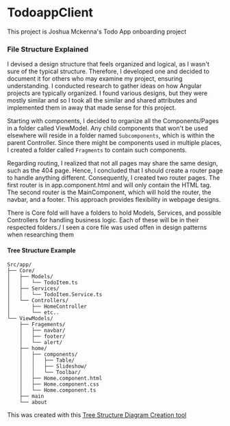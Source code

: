 # TodoappClient

This project is Joshua Mckenna's Todo App onboarding project

### File Structure Explained

I devised a design structure that feels organized and logical, as I wasn't sure of the typical structure. Therefore, I developed one and decided to document it for others who may examine my project, ensuring understanding. I conducted research to gather ideas on how Angular projects are typically organized. I found various designs, but they were mostly similar and so I took all the similar and shared attributes and implemented them in away that made sense for this project.

Starting with components, I decided to organize all the Components/Pages in a folder called ViewModel. Any child components that won't be used elsewhere will reside in a folder named ``Subcomponents``, which is within the parent Controller. Since there might be components used in multiple places, I created a folder called ``Fragments`` to contain such components.

Regarding routing, I realized that not all pages may share the same design, such as the 404 page. Hence, I concluded that I should create a router page to handle anything different. Consequently, I created two router pages. The first router is in app.component.html and will only contain the <router-outlet/> HTML tag. The second router is the MainComponent, which will hold the router, the navbar, and a footer. This approach provides flexibility in webpage designs.

There is Core fold will have a folders to hold Models, Services, and possible Controllers for handling business logic. Each of these will be in their respected folders./ I seen a core file was used offen in design patterns when researching them

#### Tree Structure Example

```
Src/app/
├── Core/
│   ├── Models/
│   │   └── TodoItem.ts
│   ├── Services/
│   │   └── TodoItem.Service.ts
│   └── Controllers/
│       ├── HomeController
│       └── etc..
└── ViewModels/
    ├── Fragements/
    │   ├── navbar/
    │   ├── footer/
    │   └── alert/
    ├── home/
    │   ├── components/
    │   │   ├── Table/
    │   │   ├── Slideshow/        
    │   │   └── Toolbar/
    │   ├── Home.component.html
    │   ├── Home.component.css
    │   └── Home.component.ts   
    ├── main
    └── about
```

This was created with this [Tree Structure Diagram Creation tool](https://tree.nathanfriend.io/)
